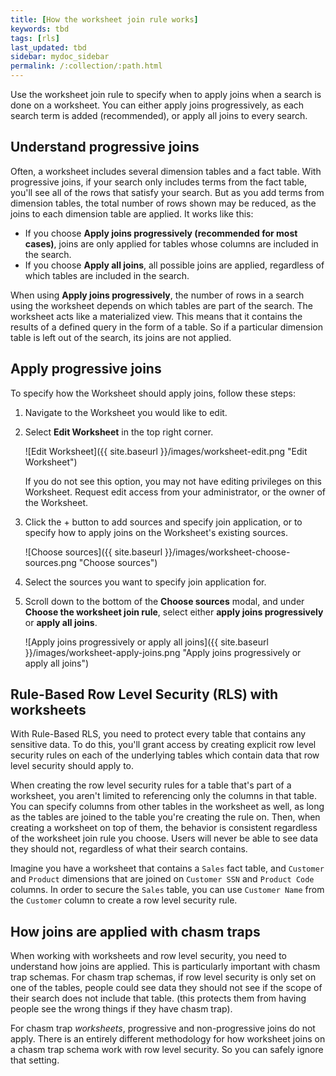 ```yaml
---
title: [How the worksheet join rule works]
keywords: tbd
tags: [rls]
last_updated: tbd
sidebar: mydoc_sidebar
permalink: /:collection/:path.html
---
```

Use the worksheet join rule to specify when to apply joins when a search is done
on a worksheet. You can either apply joins progressively, as each search term is
added (recommended), or apply all joins to every search.

## Understand progressive joins

Often, a worksheet includes several dimension tables and a fact table. With
progressive joins, if your search only includes terms from the fact table,
you'll see all of the rows that satisfy your search. But as you add terms from
dimension tables, the total number of rows shown may be reduced, as the joins to
each dimension table are applied. It works like this:

-   If you choose **Apply joins progressively (recommended for most cases)**, joins are only applied for tables whose columns are included in the search.
-   If you choose **Apply all joins**, all possible joins are applied, regardless of which tables are included in the search.

When using **Apply joins progressively**, the number of rows in a search using
the worksheet depends on which tables are part of the search. The worksheet acts
like a materialized view. This means that it contains the results of a defined
query in the form of a table. So if a particular dimension table is left out of
the search, its joins are not applied.

## Apply progressive joins

To specify how the Worksheet should apply joins, follow these steps:

1. Navigate to the Worksheet you would like to edit.

2. Select **Edit Worksheet** in the top right corner.

    ![Edit Worksheet]({{ site.baseurl }}/images/worksheet-edit.png "Edit Worksheet")

    If you do not see this option, you may not have editing privileges on this Worksheet. Request edit access from your administrator, or the owner of the Worksheet.

3. Click the + button to add sources and specify join application, or to specify how to apply joins on the Worksheet's existing sources.

    ![Choose sources]({{ site.baseurl }}/images/worksheet-choose-sources.png "Choose sources")

4. Select the sources you want to specify join application for.

5. Scroll down to the bottom of the **Choose sources** modal, and under **Choose the worksheet join rule**, select either **apply joins progressively** or **apply all joins**.

    ![Apply joins progressively or apply all joins]({{ site.baseurl }}/images/worksheet-apply-joins.png "Apply joins progressively or apply all joins")


## Rule-Based Row Level Security (RLS) with worksheets

With Rule-Based RLS, you need to protect every table that contains any sensitive
data. To do this, you'll grant access by creating explicit row level security
rules on each of the underlying tables which contain data that row level
security should apply to.

When creating the row level security rules for a table that's part of a
worksheet, you aren't limited to referencing only the columns in that table. You
can specify columns from other tables in the worksheet as well, as long as the
tables are joined to the table you're creating the rule on. Then, when creating
a worksheet on top of them, the behavior is consistent regardless of the
worksheet join rule you choose. Users will never be able to see data they should
not, regardless of what their search contains.

Imagine you have a worksheet that contains a `Sales` fact table, and `Customer`
and `Product` dimensions that are joined on `Customer SSN` and `Product Code`
columns. In order to secure the `Sales` table, you can use `Customer Name` from
the `Customer` column to create a row level security rule.

## How joins are applied with chasm traps

When working with worksheets and row level security, you need to understand how
joins are applied. This is particularly important with chasm trap schemas. For
chasm trap schemas, if row level security is only set on one of the tables,
people could see data they should not see if the scope of their search does not
include that table. (this protects them from having people see the wrong things
if they have chasm trap).

For chasm trap _worksheets_, progressive and non-progressive joins do not apply.
There is an entirely different methodology for how worksheet joins on a chasm
trap schema work with row level security. So you can safely ignore that setting.
